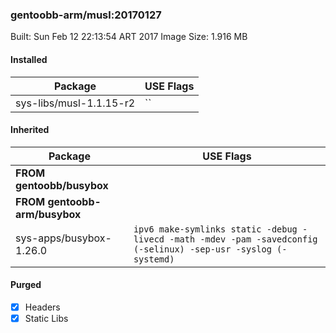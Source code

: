 ### gentoobb-arm/musl:20170127

Built: Sun Feb 12 22:13:54 ART 2017
Image Size: 1.916 MB
#### Installed
Package | USE Flags
--------|----------
sys-libs/musl-1.1.15-r2 | ``
#### Inherited
Package | USE Flags
--------|----------
**FROM gentoobb/busybox** |
**FROM gentoobb-arm/busybox** |
sys-apps/busybox-1.26.0 | `ipv6 make-symlinks static -debug -livecd -math -mdev -pam -savedconfig (-selinux) -sep-usr -syslog (-systemd)`
#### Purged
- [x] Headers
- [x] Static Libs
